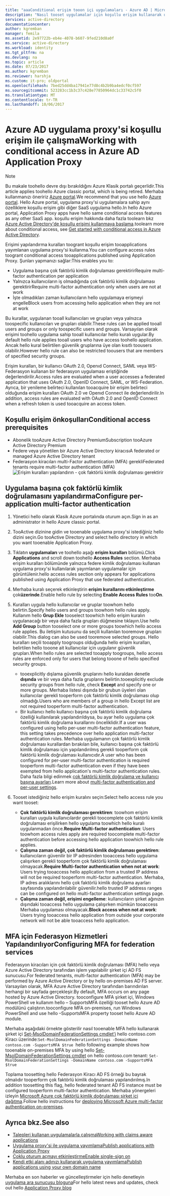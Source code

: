 ```yaml
---
title: "aaaConditional erişim tooon içi uygulamaları - Azure AD | Microsoft Docs"
description: "Nasıl tooset uygulamalar için koşullu erişim kullanarak uzaktan erişilen toobe yayımladığınız kapsayan Azure AD uygulama proxy'si."
services: active-directory
documentationcenter: 
author: kgremban
manager: femila
ms.assetid: 2e97722b-eb4e-4078-b607-9fed210d8a0f
ms.service: active-directory
ms.workload: identity
ms.tgt_pltfrm: na
ms.devlang: na
ms.topic: article
ms.date: 07/23/2017
ms.author: kgremban
ms.reviewer: harshja
ms.custom: it-pro; oldportal
ms.openlocfilehash: 7bed25dd4ba17941e77d8c4b2b9ba4edcf0cf597
ms.sourcegitcommit: 523283cc1b3c37c428e77850964dc1c33742c5f0
ms.translationtype: MT
ms.contentlocale: tr-TR
ms.lasthandoff: 10/06/2017
---
```

# <a name="working-with-conditional-access-in-azure-ad-application-proxy"></a><span data-ttu-id="d9add-103">Azure AD uygulama proxy'si koşullu erişim ile çalışma</span><span class="sxs-lookup"><span data-stu-id="d9add-103">Working with conditional access in Azure AD Application Proxy</span></span>

>[!NOTE]
><span data-ttu-id="d9add-104">Bu makale toohello devre dışı bırakıldığını Azure Klasik portalı geçerlidir.</span><span class="sxs-lookup"><span data-stu-id="d9add-104">This article applies toohello Azure classic portal, which is being retired.</span></span> <span data-ttu-id="d9add-105">Merhaba kullanmanızı öneririz [Azure portal](https://portal.azure.com).</span><span class="sxs-lookup"><span data-stu-id="d9add-105">We recommend that you use hello [Azure portal](https://portal.azure.com).</span></span> <span data-ttu-id="d9add-106">Hello Azure portal, uygulama proxy'si uygulamalara sahip aynı özelliklere koşullu erişim gibi diğer SaaS uygulama hello.</span><span class="sxs-lookup"><span data-stu-id="d9add-106">In hello Azure portal, Application Proxy apps have hello same conditional access features as any other SaaS app.</span></span> <span data-ttu-id="d9add-107">koşullu erişim hakkında daha fazla toolearn bkz [Azure Active Directory'de koşullu erişimi kullanmaya başlama](active-directory-conditional-access-azure-portal-get-started.md).</span><span class="sxs-lookup"><span data-stu-id="d9add-107">toolearn more about conditional access, see [Get started with conditional access in Azure Active Directory](active-directory-conditional-access-azure-portal-get-started.md).</span></span>

<span data-ttu-id="d9add-108">Erişimi yapılandırma kuralları toogrant koşullu erişim tooapplications yayımlanan uygulama proxy'si kullanma.</span><span class="sxs-lookup"><span data-stu-id="d9add-108">You can configure access rules toogrant conditional access tooapplications published using Application Proxy.</span></span> <span data-ttu-id="d9add-109">Şunları yapmanızı sağlar:</span><span class="sxs-lookup"><span data-stu-id="d9add-109">This enables you to:</span></span>

* <span data-ttu-id="d9add-110">Uygulama başına çok faktörlü kimlik doğrulaması gerektirir</span><span class="sxs-lookup"><span data-stu-id="d9add-110">Require multi-factor authentication per application</span></span>
* <span data-ttu-id="d9add-111">Yalnızca kullanıcıların iş olmadığında çok faktörlü kimlik doğrulaması gerektirir</span><span class="sxs-lookup"><span data-stu-id="d9add-111">Require multi-factor authentication only when users are not at work</span></span>
* <span data-ttu-id="d9add-112">İşte olmadıkları zaman kullanıcıların hello uygulamaya erişmeyi engelle</span><span class="sxs-lookup"><span data-stu-id="d9add-112">Block users from accessing hello application when they are not at work</span></span>

<span data-ttu-id="d9add-113">Bu kurallar, uygulanan tooall kullanıcıları ve grupları veya yalnızca toospecific kullanıcıları ve grupları olabilir.</span><span class="sxs-lookup"><span data-stu-id="d9add-113">These rules can be applied tooall users and groups or only toospecific users and groups.</span></span> <span data-ttu-id="d9add-114">Varsayılan olarak erişimi toohello uygulama sahip tooall kullanıcılar hello kuralı uygular.</span><span class="sxs-lookup"><span data-stu-id="d9add-114">By default hello rule applies tooall users who have access toohello application.</span></span> <span data-ttu-id="d9add-115">Ancak hello kural belirtilen güvenlik gruplarına üye olan kısıtlı toousers olabilir.</span><span class="sxs-lookup"><span data-stu-id="d9add-115">However hello rule can also be restricted toousers that are members of specified security groups.</span></span>  

<span data-ttu-id="d9add-116">Erişim kuralları, bir kullanıcı OAuth 2.0, Openıd Connect, SAML veya WS-Federasyon kullanan bir federasyon uygulaması eriştiğinde değerlendirilir.</span><span class="sxs-lookup"><span data-stu-id="d9add-116">Access rules are evaluated when a user accesses a federated application that uses OAuth 2.0, OpenID Connect, SAML, or WS-Federation.</span></span> <span data-ttu-id="d9add-117">Ayrıca, bir yenileme belirteci kullanılan tooacquire bir erişim belirteci olduğunda erişim kuralları OAuth 2.0 ve Openıd Connect ile değerlendirilir.</span><span class="sxs-lookup"><span data-stu-id="d9add-117">In addition, access rules are evaluated with OAuth 2.0 and OpenID Connect when a refresh token is used tooacquire an access token.</span></span>

## <a name="conditional-access-prerequisites"></a><span data-ttu-id="d9add-118">Koşullu erişim önkoşulları</span><span class="sxs-lookup"><span data-stu-id="d9add-118">Conditional access prerequisites</span></span>
* <span data-ttu-id="d9add-119">Abonelik tooAzure Active Directory Premium</span><span class="sxs-lookup"><span data-stu-id="d9add-119">Subscription tooAzure Active Directory Premium</span></span>
* <span data-ttu-id="d9add-120">Federe veya yönetilen bir Azure Active Directory kiracısı</span><span class="sxs-lookup"><span data-stu-id="d9add-120">A federated or managed Azure Active Directory tenant</span></span>
* <span data-ttu-id="d9add-121">Federasyon kiracıları multi-Factor authentication (MFA) gerekli</span><span class="sxs-lookup"><span data-stu-id="d9add-121">Federated tenants require multi-factor authentication (MFA)</span></span>  
    ![Erişim kuralları yapılandırın - çok faktörlü kimlik doğrulaması gerektirir](./media/active-directory-application-proxy-conditional-access/application-proxy-conditional-access.png)

## <a name="configure-per-application-multi-factor-authentication"></a><span data-ttu-id="d9add-123">Uygulama başına çok faktörlü kimlik doğrulamasını yapılandırma</span><span class="sxs-lookup"><span data-stu-id="d9add-123">Configure per-application multi-factor authentication</span></span>
1. <span data-ttu-id="d9add-124">Yönetici hello olarak Klasik Azure portalında oturum açın.</span><span class="sxs-lookup"><span data-stu-id="d9add-124">Sign in as an administrator in hello Azure classic portal.</span></span>
2. <span data-ttu-id="d9add-125">TooActive dizinine gidin ve tooenable uygulama proxy'si istediğiniz hello dizini seçin.</span><span class="sxs-lookup"><span data-stu-id="d9add-125">Go tooActive Directory and select hello directory in which you want tooenable Application Proxy.</span></span>
3. <span data-ttu-id="d9add-126">Tıklatın **uygulamaları** ve toohello aşağı **erişim kuralları** bölümü.</span><span class="sxs-lookup"><span data-stu-id="d9add-126">Click **Applications** and scroll down toohello **Access Rules** section.</span></span> <span data-ttu-id="d9add-127">Merhaba erişim kuralları bölümünde yalnızca federe kimlik doğrulaması kullanan uygulama proxy'si kullanılarak yayımlanan uygulamalar için görüntülenir.</span><span class="sxs-lookup"><span data-stu-id="d9add-127">hello access rules section only appears for applications published using Application Proxy that use federated authentication.</span></span>
4. <span data-ttu-id="d9add-128">Merhaba kuralı seçerek etkinleştirin **erişim kurallarını etkinleştirme** çok**üzerinde**.</span><span class="sxs-lookup"><span data-stu-id="d9add-128">Enable hello rule by selecting **Enable Access Rules** too**On**.</span></span>
5. <span data-ttu-id="d9add-129">Kuralları uygula hello kullanıcılar ve gruplar toowhom hello belirtin.</span><span class="sxs-lookup"><span data-stu-id="d9add-129">Specify hello users and groups toowhom hello rules apply.</span></span> <span data-ttu-id="d9add-130">Kullanım hello **Grup Ekle** tooselect toowhich hello erişim kuralın uygulanacağı bir veya daha fazla grupları düğmesine tıklayın.</span><span class="sxs-lookup"><span data-stu-id="d9add-130">Use hello **Add Group** button tooselect one or more groups toowhich hello access rule applies.</span></span> <span data-ttu-id="d9add-131">Bu iletişim kutusunu da seçili kullanılan tooremove grupları olabilir.</span><span class="sxs-lookup"><span data-stu-id="d9add-131">This dialog can also be used tooremove selected groups.</span></span>  <span data-ttu-id="d9add-132">Hello kuralları seçili tooapply toogroups olduğunda hello erişim kuralları, belirtilen hello tooone ait kullanıcılar için uygulanır güvenlik grupları.</span><span class="sxs-lookup"><span data-stu-id="d9add-132">When hello rules are selected tooapply toogroups, hello access rules are enforced only for users that belong tooone of hello specified security groups.</span></span>  

   * <span data-ttu-id="d9add-133">tooexplicitly dışlama güvenlik gruplarını hello kuraldan denetle **dışında** ve bir veya daha fazla gruplarını belirtin.</span><span class="sxs-lookup"><span data-stu-id="d9add-133">tooexplicitly exclude security groups from hello rule, check **Except** and specify one or more groups.</span></span> <span data-ttu-id="d9add-134">Merhaba listesi dışında bir grubun üyeleri olan kullanıcılar gerekli tooperform çok faktörlü kimlik doğrulaması olup olmadığı.</span><span class="sxs-lookup"><span data-stu-id="d9add-134">Users who are members of a group in hello Except list are not required tooperform multi-factor authentication.</span></span>  
   * <span data-ttu-id="d9add-135">Bir kullanıcı hello kullanıcı başına çok faktörlü kimlik doğrulama özelliği kullanılarak yapılandırıldıysa, bu ayar hello uygulama çok faktörlü kimlik doğrulama kurallarını önceliklidir.</span><span class="sxs-lookup"><span data-stu-id="d9add-135">If a user was configured using hello per-user multi-factor authentication feature, this setting takes precedence over hello application multi-factor authentication rules.</span></span> <span data-ttu-id="d9add-136">Merhaba uygulamanın çok faktörlü kimlik doğrulaması kurallardan bırakılan bile, kullanıcı başına çok faktörlü kimlik doğrulaması için yapılandırılmış gerekli tooperform çok faktörlü kimlik doğrulaması kullanıcıdır.</span><span class="sxs-lookup"><span data-stu-id="d9add-136">A user who has been configured for per-user multi-factor authentication is required tooperform multi-factor authentication even if they have been exempted from hello application's multi-factor authentication rules.</span></span> <span data-ttu-id="d9add-137">Daha fazla bilgi edinmek [çok faktörlü kimlik doğrulama ve kullanıcı başına ayarları](../multi-factor-authentication/multi-factor-authentication.md).</span><span class="sxs-lookup"><span data-stu-id="d9add-137">Learn more about [multi-factor authentication and per-user settings](../multi-factor-authentication/multi-factor-authentication.md).</span></span>
6. <span data-ttu-id="d9add-138">Tooset istediğiniz hello erişim kuralını seçin:</span><span class="sxs-lookup"><span data-stu-id="d9add-138">Select hello access rule you want tooset:</span></span>

   * <span data-ttu-id="d9add-139">**Çok faktörlü kimlik doğrulaması gerektiren**: toowhom erişim kuralları uygula kullanıcılardır gerekli toocomplete çok faktörlü kimlik doğrulaması erişilirken hello uygulama toowhich hello kuralı uygulanmadan önce.</span><span class="sxs-lookup"><span data-stu-id="d9add-139">**Require Multi-factor authentication**: Users toowhom access rules apply are required toocomplete multi-factor authentication before accessing hello application toowhich hello rule applies.</span></span>
   * <span data-ttu-id="d9add-140">**Çalışma zaman değil, çok faktörlü kimlik doğrulaması gerektiren**: kullanıcıların güvenilir bir IP adresinden tooaccess hello uygulama çalışırken gerekli tooperform çok faktörlü kimlik doğrulaması olmayacak.</span><span class="sxs-lookup"><span data-stu-id="d9add-140">**Require Multi-factor authentication when not at work**: Users trying tooaccess hello application from a trusted IP address will not be required tooperform multi-factor authentication.</span></span> <span data-ttu-id="d9add-141">Merhaba, IP adres aralıklarını hello çok faktörlü kimlik doğrulama ayarları sayfasında yapılandırılabilir güvenilir.</span><span class="sxs-lookup"><span data-stu-id="d9add-141">hello trusted IP address ranges can be configured on hello multi-factor authentication settings page.</span></span>
   * <span data-ttu-id="d9add-142">**Çalışma zaman değil, erişimi engelleme**: kullanıcıların şirket ağınızın dışındaki tooaccess hello uygulama çalışırken mümkün tooaccess Merhaba uygulaması olmayacak.</span><span class="sxs-lookup"><span data-stu-id="d9add-142">**Block access when not at work**: Users trying tooaccess hello application from outside your corporate network will not be able tooaccess hello application.</span></span>

## <a name="configuring-mfa-for-federation-services"></a><span data-ttu-id="d9add-143">MFA için Federasyon Hizmetleri Yapılandırılıyor</span><span class="sxs-lookup"><span data-stu-id="d9add-143">Configuring MFA for federation services</span></span>
<span data-ttu-id="d9add-144">Federasyon kiracıları için çok faktörlü kimlik doğrulaması (MFA) hello veya Azure Active Directory tarafından işlem yapılabilir şirket içi AD FS sunucusu.</span><span class="sxs-lookup"><span data-stu-id="d9add-144">For federated tenants, multi-factor authentication (MFA) may be performed by Azure Active Directory or by hello on-premises AD FS server.</span></span> <span data-ttu-id="d9add-145">Varsayılan olarak, MFA Azure Active Directory tarafından barındırılan herhangi bir sayfada gerçekleşir.</span><span class="sxs-lookup"><span data-stu-id="d9add-145">By default, MFA occurs on any page hosted by Azure Active Directory.</span></span> <span data-ttu-id="d9add-146">tooconfigure MFA şirket içi, Windows PowerShell ve kullanım hello – SupportsMFA özelliği tooset hello Azure AD modülünü çalıştırın.</span><span class="sxs-lookup"><span data-stu-id="d9add-146">tooconfigure MFA on-premises, run Windows PowerShell and use hello –SupportsMFA property tooset hello Azure AD module.</span></span>

<span data-ttu-id="d9add-147">Merhaba aşağıdaki örnekte gösterilir nasıl tooenable MFA hello kullanarak şirket içi [Set-MsolDomainFederationSettings cmdlet'i](https://msdn.microsoft.com/library/azure/dn194088.aspx) hello contoso.com Kiracı üzerinde:`Set-MsolDomainFederationSettings -DomainName contoso.com -SupportsMFA $true `</span><span class="sxs-lookup"><span data-stu-id="d9add-147">hello following example shows how tooenable on-premises MFA by using hello [Set-MsolDomainFederationSettings cmdlet](https://msdn.microsoft.com/library/azure/dn194088.aspx) on hello contoso.com tenant: `Set-MsolDomainFederationSettings -DomainName contoso.com -SupportsMFA $true `</span></span>

<span data-ttu-id="d9add-148">Toplama toosetting hello Federasyon Kiracı AD FS örneği bu bayrak olmalıdır tooperform çok faktörlü kimlik doğrulaması yapılandırılmış.</span><span class="sxs-lookup"><span data-stu-id="d9add-148">In addition toosetting this flag, hello federated tenant AD FS instance must be configured tooperform multi-factor authentication.</span></span> <span data-ttu-id="d9add-149">Merhaba yönergeleri izleyin [Microsoft Azure çok faktörlü kimlik doğrulaması şirket içi dağıtma](../multi-factor-authentication/multi-factor-authentication-get-started-server.md).</span><span class="sxs-lookup"><span data-stu-id="d9add-149">Follow hello instructions for [deploying Microsoft Azure multi-factor authentication on-premises](../multi-factor-authentication/multi-factor-authentication-get-started-server.md).</span></span>

## <a name="see-also"></a><span data-ttu-id="d9add-150">Ayrıca bkz.</span><span class="sxs-lookup"><span data-stu-id="d9add-150">See also</span></span>
* [<span data-ttu-id="d9add-151">Talepleri kullanan uygulamalarla çalışma</span><span class="sxs-lookup"><span data-stu-id="d9add-151">Working with claims aware applications</span></span>](active-directory-application-proxy-claims-aware-apps.md)
* [<span data-ttu-id="d9add-152">Uygulama proxy'si ile uygulama yayımlama</span><span class="sxs-lookup"><span data-stu-id="d9add-152">Publish applications with Application Proxy</span></span>](active-directory-application-proxy-publish.md)
* [<span data-ttu-id="d9add-153">Çoklu oturum açmayı etkinleştirme</span><span class="sxs-lookup"><span data-stu-id="d9add-153">Enable single-sign on</span></span>](active-directory-application-proxy-sso-using-kcd.md)
* [<span data-ttu-id="d9add-154">Kendi etki alanı adınızı kullanarak uygulama yayımlama</span><span class="sxs-lookup"><span data-stu-id="d9add-154">Publish applications using your own domain name</span></span>](active-directory-application-proxy-custom-domains.md)

<span data-ttu-id="d9add-155">Merhaba en son haberler ve güncelleştirmeler için hello denetleyin [uygulama ara sunucusu bloguna](http://blogs.technet.com/b/applicationproxyblog/)</span><span class="sxs-lookup"><span data-stu-id="d9add-155">For hello latest news and updates, check out hello [Application Proxy blog](http://blogs.technet.com/b/applicationproxyblog/)</span></span>
